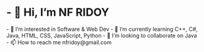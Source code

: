 <h1>- 👋 Hi, I’m NF RIDOY </h1>
- 👀 I’m interested in Software & Web Dev
- 🌱 I’m currently learning C++, C#, Java, HTML, CSS, JavaScript, Python
- 💞️ I’m looking to collaborate on Java
- 📫 How to reach me nfridoy@gmail.com

<!---
NFRIDOY/NFRIDOY is a ✨ special ✨ repository because its `README.md` (this file) appears on your GitHub profile.
You can click the Preview link to take a look at your changes.
--->
